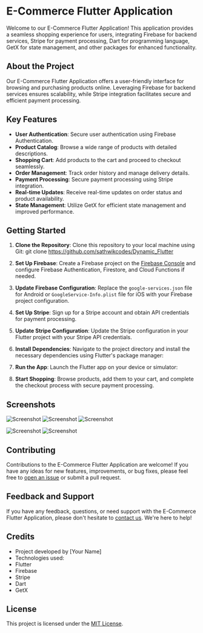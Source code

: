 # E-Commerce Flutter Application

Welcome to our E-Commerce Flutter Application! This application provides a seamless shopping experience for users, integrating Firebase for backend services, Stripe for payment processing, Dart for programming language, GetX for state management, and other packages for enhanced functionality.

## About the Project

Our E-Commerce Flutter Application offers a user-friendly interface for browsing and purchasing products online. Leveraging Firebase for backend services ensures scalability, while Stripe integration facilitates secure and efficient payment processing.

## Key Features

- **User Authentication**: Secure user authentication using Firebase Authentication.
- **Product Catalog**: Browse a wide range of products with detailed descriptions.
- **Shopping Cart**: Add products to the cart and proceed to checkout seamlessly.
- **Order Management**: Track order history and manage delivery details.
- **Payment Processing**: Secure payment processing using Stripe integration.
- **Real-time Updates**: Receive real-time updates on order status and product availability.
- **State Management**: Utilize GetX for efficient state management and improved performance.

## Getting Started

1. **Clone the Repository**: Clone this repository to your local machine using Git:
git clone https://github.com/sathwikcodes/Dynamic_Flutter

2. **Set Up Firebase**: Create a Firebase project on the [Firebase Console](https://console.firebase.google.com/) and configure Firebase Authentication, Firestore, and Cloud Functions if needed.

3. **Update Firebase Configuration**: Replace the `google-services.json` file for Android or `GoogleService-Info.plist` file for iOS with your Firebase project configuration.

4. **Set Up Stripe**: Sign up for a Stripe account and obtain API credentials for payment processing.

5. **Update Stripe Configuration**: Update the Stripe configuration in your Flutter project with your Stripe API credentials.

6. **Install Dependencies**: Navigate to the project directory and install the necessary dependencies using Flutter's package manager:

7. **Run the App**: Launch the Flutter app on your device or simulator:

8. **Start Shopping**: Browse products, add them to your cart, and complete the checkout process with secure payment processing.

## Screenshots

![Screenshot](https://github.com/sathwikcodes/Dynamic_Flutter/blob/main/Screenshot%20(215).png)
![Screenshot](https://github.com/sathwikcodes/Dynamic_Flutter/blob/main/Screenshot%20(216).png)
![Screenshot](https://github.com/sathwikcodes/Dynamic_Flutter/blob/main/Screenshot%20(217).png)

![Screenshot](https://github.com/sathwikcodes/Dynamic_Flutter/blob/main/Screenshot%20(219).png)
![Screenshot](https://github.com/sathwikcodes/Dynamic_Flutter/blob/main/Screenshot%20(220).png)

## Contributing

Contributions to the E-Commerce Flutter Application are welcome! If you have any ideas for new features, improvements, or bug fixes, please feel free to [open an issue](https://github.com/sathwikcodes/Dynamic_Flutter/issues) or submit a pull request.

## Feedback and Support

If you have any feedback, questions, or need support with the E-Commerce Flutter Application, please don't hesitate to [contact us](mailto:support@example.com). We're here to help!

## Credits

- Project developed by [Your Name]
- Technologies used:
- Flutter
- Firebase
- Stripe
- Dart
- GetX

## License

This project is licensed under the [MIT License](LICENSE).

